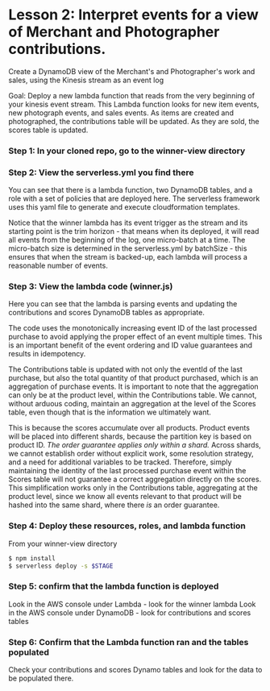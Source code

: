 # Lesson 2: Interpret events for a view of Merchant and Photographer contributions.

Create a DynamoDB view of the Merchant's and Photographer's work and sales, using the Kinesis stream as an event log

Goal: Deploy a new lambda function that reads from the very beginning of your kinesis event stream.  This Lambda function looks for new item events, new photograph events, and sales events.
As items are created and photographed, the contributions table will be updated.  As they are sold, the scores table is updated.

### Step 1: In your cloned repo, go to the winner-view directory

### Step 2: View the serverless.yml you find there
You can see that there is a lambda function, two DynamoDB tables, and a role with a set of policies that are deployed here.  The serverless framework uses this yaml file to generate and execute cloudformation templates.

Notice that the winner lambda has its event trigger as the stream and its starting point is the trim horizon - that means when its deployed, it will read all events from the beginning of the log, one micro-batch at a time.  The micro-batch size is determined in the serverless.yml by batchSize - this ensures that when the stream is backed-up, each lambda will process a reasonable number of events.

### Step 3: View the lambda code (winner.js)
Here you can see that the lambda is parsing events and updating the contributions and scores DynamoDB tables as appropriate.

The code uses the monotonically increasing event ID of the last processed purchase to avoid applying the proper effect of an event multiple times. This is an important benefit of the event ordering and ID value guarantees and results in idempotency.

The Contributions table is updated with not only the eventId of the last purchase, but also the total quantity of that product purchased, which is an aggregation of purchase events.
It is important to note that the aggregation can only be at the product level, within the Contributions table.  We cannot, without arduous coding, maintain an aggregation at the level of the Scores table, even though that is the information we ultimately want.

This is because the scores accumulate over all products.  Product events will be placed into different shards, because the partition key is based on product ID.  *The order guarantee applies only within a shard.*  Across shards, we cannot establish order without explicit work, some resolution strategy, and a need for additional variables to be tracked.  Therefore, simply maintaining the identity of the last processed purchase event within the Scores table will not guarantee a correct aggregation directly on the scores.  This simplification works only in the Contributions table, aggregating at the product level, since we know all events relevant to that product will be hashed into the same shard, where there *is* an order guarantee.

### Step 4: Deploy these resources, roles, and lambda function
From your winner-view directory
```sh
$ npm install
$ serverless deploy -s $STAGE
```
### Step 5: confirm that the lambda function is deployed
Look in the AWS console under Lambda - look for the winner lambda
Look in the AWS console under DynamoDB - look for contributions and scores tables

### Step 6: Confirm that the Lambda function ran and the tables populated
Check your contributions and scores Dynamo tables and look for the data to be populated there.

